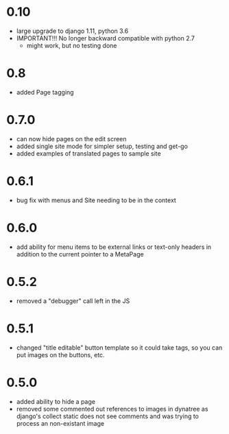 # 0.10

- large upgrade to django 1.11, python 3.6
- IMPORTANT!!! No longer backward compatible with python 2.7
    - might work, but no testing done

# 0.8

- added Page tagging

# 0.7.0

- can now hide pages on the edit screen
- added single site mode for simpler setup, testing and get-go
- added examples of translated pages to sample site

# 0.6.1

- bug fix with menus and Site needing to be in the context

# 0.6.0

- add ability for menu items to be external links or text-only headers in
  addition to the current pointer to a MetaPage

# 0.5.2

- removed a "debugger" call left in the JS

# 0.5.1

- changed "title editable" button template so it could take tags, so you can
  put images on the buttons, etc.

# 0.5.0

- added ability to hide a page
- removed some commented out references to images in dynatree as django's
  collect static does not see comments and was trying to process an
  non-existant image
